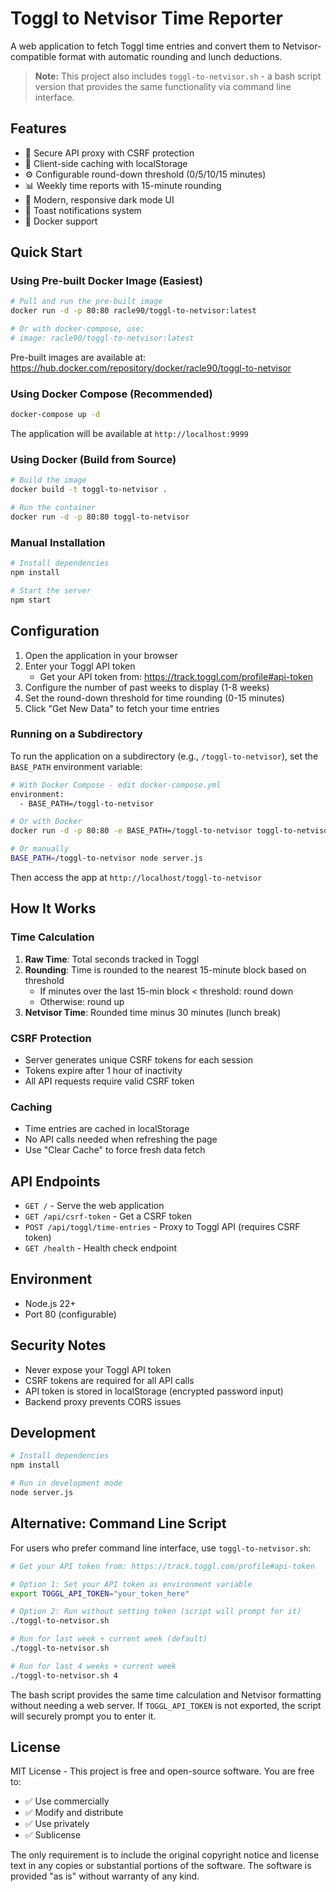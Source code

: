 # Toggl to Netvisor Time Reporter

A web application to fetch Toggl time entries and convert them to Netvisor-compatible format with automatic rounding and lunch deductions.

> **Note:** This project also includes `toggl-to-netvisor.sh` - a bash script version that provides the same functionality via command line interface.

## Features

- 🔐 Secure API proxy with CSRF protection
- 💾 Client-side caching with localStorage
- ⚙️ Configurable round-down threshold (0/5/10/15 minutes)
- 📊 Weekly time reports with 15-minute rounding
- 🎨 Modern, responsive dark mode UI
- 🔔 Toast notifications system
- 🐳 Docker support

## Quick Start

### Using Pre-built Docker Image (Easiest)

```bash
# Pull and run the pre-built image
docker run -d -p 80:80 racle90/toggl-to-netvisor:latest

# Or with docker-compose, use:
# image: racle90/toggl-to-netvisor:latest
```

Pre-built images are available at: https://hub.docker.com/repository/docker/racle90/toggl-to-netvisor

### Using Docker Compose (Recommended)

```bash
docker-compose up -d
```

The application will be available at `http://localhost:9999`

### Using Docker (Build from Source)

```bash
# Build the image
docker build -t toggl-to-netvisor .

# Run the container
docker run -d -p 80:80 toggl-to-netvisor
```

### Manual Installation

```bash
# Install dependencies
npm install

# Start the server
npm start
```

## Configuration

1. Open the application in your browser
2. Enter your Toggl API token
   - Get your API token from: https://track.toggl.com/profile#api-token
3. Configure the number of past weeks to display (1-8 weeks)
4. Set the round-down threshold for time rounding (0-15 minutes)
5. Click "Get New Data" to fetch your time entries

### Running on a Subdirectory

To run the application on a subdirectory (e.g., `/toggl-to-netvisor`), set the `BASE_PATH` environment variable:

```bash
# With Docker Compose - edit docker-compose.yml
environment:
  - BASE_PATH=/toggl-to-netvisor

# Or with Docker
docker run -d -p 80:80 -e BASE_PATH=/toggl-to-netvisor toggl-to-netvisor

# Or manually
BASE_PATH=/toggl-to-netvisor node server.js
```

Then access the app at `http://localhost/toggl-to-netvisor`

## How It Works

### Time Calculation

1. **Raw Time**: Total seconds tracked in Toggl
2. **Rounding**: Time is rounded to the nearest 15-minute block based on threshold
   - If minutes over the last 15-min block < threshold: round down
   - Otherwise: round up
3. **Netvisor Time**: Rounded time minus 30 minutes (lunch break)

### CSRF Protection

- Server generates unique CSRF tokens for each session
- Tokens expire after 1 hour of inactivity
- All API requests require valid CSRF token

### Caching

- Time entries are cached in localStorage
- No API calls needed when refreshing the page
- Use "Clear Cache" to force fresh data fetch

## API Endpoints

- `GET /` - Serve the web application
- `GET /api/csrf-token` - Get a CSRF token
- `POST /api/toggl/time-entries` - Proxy to Toggl API (requires CSRF token)
- `GET /health` - Health check endpoint

## Environment

- Node.js 22+
- Port 80 (configurable)

## Security Notes

- Never expose your Toggl API token
- CSRF tokens are required for all API calls
- API token is stored in localStorage (encrypted password input)
- Backend proxy prevents CORS issues

## Development

```bash
# Install dependencies
npm install

# Run in development mode
node server.js
```

## Alternative: Command Line Script

For users who prefer command line interface, use `toggl-to-netvisor.sh`:

```bash
# Get your API token from: https://track.toggl.com/profile#api-token

# Option 1: Set your API token as environment variable
export TOGGL_API_TOKEN="your_token_here"

# Option 2: Run without setting token (script will prompt for it)
./toggl-to-netvisor.sh

# Run for last week + current week (default)
./toggl-to-netvisor.sh

# Run for last 4 weeks + current week
./toggl-to-netvisor.sh 4
```

The bash script provides the same time calculation and Netvisor formatting without needing a web server. If `TOGGL_API_TOKEN` is not exported, the script will securely prompt you to enter it.

## License

MIT License - This project is free and open-source software. You are free to:

- ✅ Use commercially
- ✅ Modify and distribute
- ✅ Use privately
- ✅ Sublicense

The only requirement is to include the original copyright notice and license text in any copies or substantial portions of the software. The software is provided "as is" without warranty of any kind.
